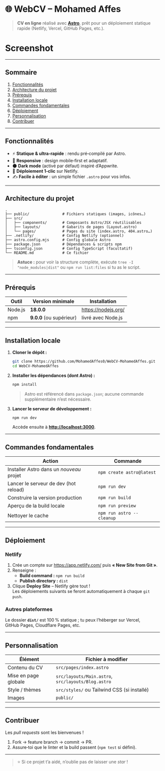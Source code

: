# 🌐 WebCV – Mohamed Affes

> **CV en ligne** réalisé avec **[Astro](https://astro.build/)**, prêt pour un déploiement statique rapide (Netlify, Vercel, GitHub Pages, etc.).

# Screenshot
<p align="center">
    <picture>
            <source media="(prefers-color-scheme: dark)" srcset="https://github.com/MohamedAffes0/WebCV-MohamedAffes/blob/Mohamed/screenshot/preview-dark.png">
            <source media="(prefers-color-scheme: light)" srcset="https://github.com/MohamedAffes0/WebCV-MohamedAffes/blob/Mohamed/screenshot/preview-light.png">
    </picture>
</p>

---

## Sommaire
1. [Fonctionnalités](#fonctionnalités)
2. [Architecture du projet](#architecture-du-projet)
3. [Prérequis](#prérequis)
4. [Installation locale](#installation-locale)
5. [Commandes fondamentales](#commandes-fondamentales)
6. [Déploiement](#déploiement)
7. [Personnalisation](#personnalisation)
8. [Contribuer](#contribuer)

---

## Fonctionnalités

- ⚡ **Statique & ultra‐rapide** : rendu pré‑compilé par Astro.  
- 📱 **Responsive** : design mobile‑first et adaptatif.  
- 🌑 **Dark mode** (activé par défaut) inspiré d’Appwrite.  
- 🚀 **Déploiement 1‑clic** sur Netlify.  
- ✍️ **Facile à éditer** : un simple fichier `.astro` pour vos infos.  

---

## Architecture du projet

```text
.
├── public/               # Fichiers statiques (images, icônes…)
├── src/
│   ├── components/       # Composants Astro/JSX réutilisables
│   ├── layouts/          # Gabarits de pages (Layout.astro)
│   └── pages/            # Pages du site (index.astro, 404.astro…)
├── .netlify/             # Config Netlify (op­tion­nel)
├── astro.config.mjs      # Config globale Astro
├── package.json          # Dépendances & scripts npm
├── tsconfig.json         # Config TypeScript (facultatif)
└── README.md             # Ce fichier
```

> **Astuce :** pour voir la structure complète, exécute `tree -I "node_modules|dist"` ou `npm run list:files` si tu as le script.

---

## Prérequis

| Outil | Version minimale | Installation |
|-------|------------------|--------------|
| Node.js | **18.0.0** | <https://nodejs.org/> |
| npm     | **9.0.0** (ou supérieur) | livré avec Node.js |

---

## Installation locale

1. **Cloner le dépôt :**
   ```bash
   git clone https://github.com/MohamedAffes0/WebCV-MohamedAffes.git
   cd WebCV-MohamedAffes
   ```

2. **Installer les dépendances (dont Astro) :**
   ```bash
   npm install
   ```

   > Astro est référencé dans `package.json`; aucune commande supplémentaire n’est nécessaire.

3. **Lancer le serveur de développement :**
   ```bash
   npm run dev
   ```
   Accède ensuite à **<http://localhost:3000>**.

---

## Commandes fondamentales

| Action | Commande |
|--------|----------|
| Installer Astro dans un _nouveau_ projet | `npm create astro@latest` |
| Lancer le serveur de dev (hot reload) | `npm run dev` |
| Construire la version production | `npm run build` |
| Aperçu de la build locale | `npm run preview` |
| Nettoyer le cache | `npm run astro -- cleanup` |

---

## Déploiement

### Netlify

1. Crée un compte sur <https://app.netlify.com/> puis **« New Site from Git »**.  
2. Renseigne :
   - **Build command :** `npm run build`
   - **Publish directory :** `dist`
3. Clique **Deploy Site** – Netlify gère tout !  
   Les déploiements suivants se feront automatiquement à chaque `git push`.

### Autres plateformes

Le dossier **`dist/`** est 100 % statique ; tu peux l’héberger sur Vercel, GitHub Pages, Cloudflare Pages, etc.

---

## Personnalisation

| Élément | Fichier à modifier |
|---------|--------------------|
| Contenu du CV | `src/pages/index.astro` |
| Mise en page globale | `src/layouts/Main.astro`, `src/layouts/Blog.astro` |
| Style / thèmes | `src/styles/` ou Tailwind CSS (si installé) |
| Images | `public/` |

---

## Contribuer

Les _pull requests_ sont les bienvenues !  
1. Fork → feature branch → commit → PR.  
2. Assure‑toi que le linter et la build passent (`npm test` si défini).

---

> ⭐️ Si ce projet t’a aidé, n’oublie pas de laisser une _star_ !

